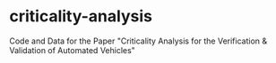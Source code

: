 # criticality-analysis
Code and Data for the Paper "Criticality Analysis for the Verification &amp; Validation of Automated Vehicles"
